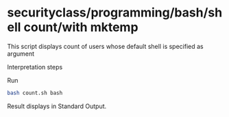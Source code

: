 # securityclass/programming/bash/shell count/with mktemp
This script displays count of users whose default shell is specified as argument

Interpretation steps

Run
```bash
bash count.sh bash
```

Result displays in Standard Output.